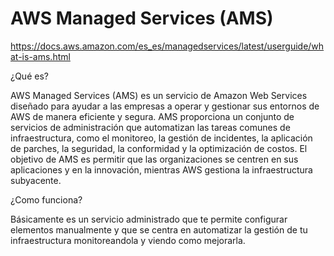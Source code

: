 # AWS Managed Services (AMS)

https://docs.aws.amazon.com/es_es/managedservices/latest/userguide/what-is-ams.html

¿Qué es?

AWS Managed Services (AMS) es un servicio de Amazon Web Services diseñado para ayudar a las empresas a operar y gestionar sus entornos de AWS de manera eficiente y segura. AMS proporciona un conjunto de servicios de administración que automatizan las tareas comunes de infraestructura, como el monitoreo, la gestión de incidentes, la aplicación de parches, la seguridad, la conformidad y la optimización de costos. El objetivo de AMS es permitir que las organizaciones se centren en sus aplicaciones y en la innovación, mientras AWS gestiona la infraestructura subyacente.

¿Como funciona?

Básicamente es un servicio administrado que te permite configurar elementos manualmente y que se centra en automatizar la gestión de tu infraestructura monitoreandola y viendo como mejorarla.